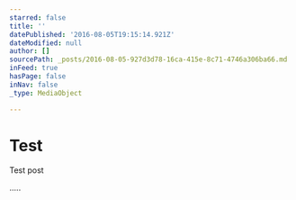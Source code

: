 ```yaml
---
starred: false
title: ''
datePublished: '2016-08-05T19:15:14.921Z'
dateModified: null
author: []
sourcePath: _posts/2016-08-05-927d3d78-16ca-415e-8c71-4746a306ba66.md
inFeed: true
hasPage: false
inNav: false
_type: MediaObject

---
```

# Test 

Test post 

.....